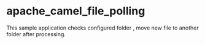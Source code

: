 # apache_camel_file_polling
This sample application checks configured folder , move new file to another folder after processing. 
